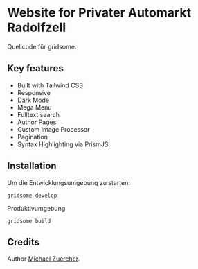 # Website for Privater Automarkt Radolfzell

Quellcode für gridsome.

## Key features

- Built with Tailwind CSS
- Responsive
- Dark Mode
- Mega Menu
- Fulltext search
- Author Pages
- Custom Image Processor
- Pagination
- Syntax Highlighting via PrismJS

## Installation

Um die Entwicklungsumgebung zu starten:

```
gridsome develop
```

Produktivumgebung

```
gridsome build
```

## Credits

Author [Michael Zuercher](https://github.com/michzuerch).

